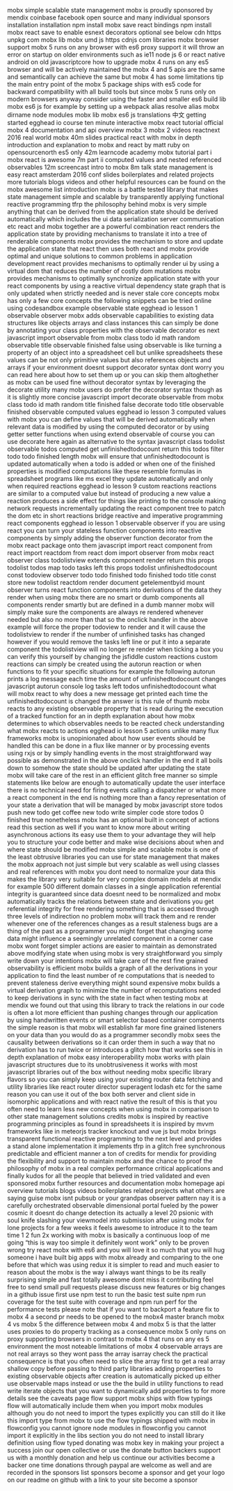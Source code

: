 mobx simple scalable state management mobx is proudly sponsored by mendix coinbase facebook open source and many individual sponsors installation installation npm install mobx save react bindings npm install mobx react save to enable esnext decorators optional see below cdn https unpkg com mobx lib mobx umd js https cdnjs com libraries mobx browser support mobx 5 runs on any browser with es6 proxy support it will throw an error on startup on older environments such as ie11 node js 6 or react native android on old javascriptcore how to upgrade mobx 4 runs on any es5 browser and will be actively maintained the mobx 4 and 5 apis are the same and semantically can achieve the same but mobx 4 has some limitations tip the main entry point of the mobx 5 package ships with es5 code for backward compatibility with all build tools but since mobx 5 runs only on modern browsers anyway consider using the faster and smaller es6 build lib mobx es6 js for example by setting up a webpack alias resolve alias mobx dirname node modules mobx lib mobx es6 js translations 中文 getting started egghead io course ten minute interactive mobx react tutorial official mobx 4 documentation and api overview mobx 3 mobx 2 videos reactnext 2016 real world mobx 40m slides practical react with mobx in depth introduction and explanation to mobx and react by matt ruby on opensourcenorth es5 only 42m learncode academy mobx tutorial part i mobx react is awesome 7m part ii computed values and nested referenced observables 12m screencast intro to mobx 8m talk state management is easy react amsterdam 2016 conf slides boilerplates and related projects more tutorials blogs videos and other helpful resources can be found on the mobx awesome list introduction mobx is a battle tested library that makes state management simple and scalable by transparently applying functional reactive programming tfrp the philosophy behind mobx is very simple anything that can be derived from the application state should be derived automatically which includes the ui data serialization server communication etc react and mobx together are a powerful combination react renders the application state by providing mechanisms to translate it into a tree of renderable components mobx provides the mechanism to store and update the application state that react then uses both react and mobx provide optimal and unique solutions to common problems in application development react provides mechanisms to optimally render ui by using a virtual dom that reduces the number of costly dom mutations mobx provides mechanisms to optimally synchronize application state with your react components by using a reactive virtual dependency state graph that is only updated when strictly needed and is never stale core concepts mobx has only a few core concepts the following snippets can be tried online using codesandbox example observable state egghead io lesson 1 observable observer mobx adds observable capabilities to existing data structures like objects arrays and class instances this can simply be done by annotating your class properties with the observable decorator es next javascript import observable from mobx class todo id math random observable title observable finished false using observable is like turning a property of an object into a spreadsheet cell but unlike spreadsheets these values can be not only primitive values but also references objects and arrays if your environment doesnt support decorator syntax dont worry you can read here about how to set them up or you can skip them altoghether as mobx can be used fine without decorator syntax by leveraging the decorate utility many mobx users do prefer the decorator syntax though as it is slightly more concise javascript import decorate observable from mobx class todo id math random title finished false decorate todo title observable finished observable computed values egghead io lesson 3 computed values with mobx you can define values that will be derived automatically when relevant data is modified by using the computed decorator or by using getter setter functions when using extend observable of course you can use decorate here again as alternative to the syntax javascript class todolist observable todos computed get unfinishedtodocount return this todos filter todo todo finished length mobx will ensure that unfinishedtodocount is updated automatically when a todo is added or when one of the finished properties is modified computations like these resemble formulas in spreadsheet programs like ms excel they update automatically and only when required reactions egghead io lesson 9 custom reactions reactions are similar to a computed value but instead of producing a new value a reaction produces a side effect for things like printing to the console making network requests incrementally updating the react component tree to patch the dom etc in short reactions bridge reactive and imperative programming react components egghead io lesson 1 observable observer if you are using react you can turn your stateless function components into reactive components by simply adding the observer function decorator from the mobx react package onto them javascript import react component from react import reactdom from react dom import observer from mobx react observer class todolistview extends component render return this props todolist todos map todo tasks left this props todolist unfinishedtodocount const todoview observer todo todo finished todo finished todo title const store new todolist reactdom render document getelementbyid mount observer turns react function components into derivations of the data they render when using mobx there are no smart or dumb components all components render smartly but are defined in a dumb manner mobx will simply make sure the components are always re rendered whenever needed but also no more than that so the onclick handler in the above example will force the proper todoview to render and it will cause the todolistview to render if the number of unfinished tasks has changed however if you would remove the tasks left line or put it into a separate component the todolistview will no longer re render when ticking a box you can verify this yourself by changing the jsfiddle custom reactions custom reactions can simply be created using the autorun reaction or when functions to fit your specific situations for example the following autorun prints a log message each time the amount of unfinishedtodocount changes javascript autorun console log tasks left todos unfinishedtodocount what will mobx react to why does a new message get printed each time the unfinishedtodocount is changed the answer is this rule of thumb mobx reacts to any existing observable property that is read during the execution of a tracked function for an in depth explanation about how mobx determines to which observables needs to be reacted check understanding what mobx reacts to actions egghead io lesson 5 actions unlike many flux frameworks mobx is unopinionated about how user events should be handled this can be done in a flux like manner or by processing events using rxjs or by simply handling events in the most straightforward way possible as demonstrated in the above onclick handler in the end it all boils down to somehow the state should be updated after updating the state mobx will take care of the rest in an efficient glitch free manner so simple statements like below are enough to automatically update the user interface there is no technical need for firing events calling a dispatcher or what more a react component in the end is nothing more than a fancy representation of your state a derivation that will be managed by mobx javascript store todos push new todo get coffee new todo write simpler code store todos 0 finished true nonetheless mobx has an optional built in concept of actions read this section as well if you want to know more about writing asynchronous actions its easy use them to your advantage they will help you to structure your code better and make wise decisions about when and where state should be modified mobx simple and scalable mobx is one of the least obtrusive libraries you can use for state management that makes the mobx approach not just simple but very scalable as well using classes and real references with mobx you dont need to normalize your data this makes the library very suitable for very complex domain models at mendix for example 500 different domain classes in a single application referential integrity is guaranteed since data doesnt need to be normalized and mobx automatically tracks the relations between state and derivations you get referential integrity for free rendering something that is accessed through three levels of indirection no problem mobx will track them and re render whenever one of the references changes as a result staleness bugs are a thing of the past as a programmer you might forget that changing some data might influence a seemingly unrelated component in a corner case mobx wont forget simpler actions are easier to maintain as demonstrated above modifying state when using mobx is very straightforward you simply write down your intentions mobx will take care of the rest fine grained observability is efficient mobx builds a graph of all the derivations in your application to find the least number of re computations that is needed to prevent staleness derive everything might sound expensive mobx builds a virtual derivation graph to minimize the number of recomputations needed to keep derivations in sync with the state in fact when testing mobx at mendix we found out that using this library to track the relations in our code is often a lot more efficient than pushing changes through our application by using handwritten events or smart selector based container components the simple reason is that mobx will establish far more fine grained listeners on your data than you would do as a programmer secondly mobx sees the causality between derivations so it can order them in such a way that no derivation has to run twice or introduces a glitch how that works see this in depth explanation of mobx easy interoperability mobx works with plain javascript structures due to its unobtrusiveness it works with most javascript libraries out of the box without needing mobx specific library flavors so you can simply keep using your existing router data fetching and utility libraries like react router director superagent lodash etc for the same reason you can use it out of the box both server and client side in isomorphic applications and with react native the result of this is that you often need to learn less new concepts when using mobx in comparison to other state management solutions credits mobx is inspired by reactive programming principles as found in spreadsheets it is inspired by mvvm frameworks like in meteorjs tracker knockout and vue js but mobx brings transparent functional reactive programming to the next level and provides a stand alone implementation it implements tfrp in a glitch free synchronous predictable and efficient manner a ton of credits for mendix for providing the flexibility and support to maintain mobx and the chance to proof the philosophy of mobx in a real complex performance critical applications and finally kudos for all the people that believed in tried validated and even sponsored mobx further resources and documentation mobx homepage api overview tutorials blogs videos boilerplates related projects what others are saying guise mobx isnt pubsub or your grandpas observer pattern nay it is a carefully orchestrated observable dimensional portal fueled by the power cosmic it doesnt do change detection its actually a level 20 psionic with soul knife slashing your viewmodel into submission after using mobx for lone projects for a few weeks it feels awesome to introduce it to the team time 1 2 fun 2x working with mobx is basically a continuous loop of me going “this is way too simple it definitely wont work” only to be proven wrong try react mobx with es6 and you will love it so much that you will hug someone i have built big apps with mobx already and comparing to the one before that which was using redux it is simpler to read and much easier to reason about the mobx is the way i always want things to be its really surprising simple and fast totally awesome dont miss it contributing feel free to send small pull requests please discuss new features or big changes in a github issue first use npm test to run the basic test suite npm run coverage for the test suite with coverage and npm run perf for the performance tests please note that if you want to backport a feature fix to mobx 4 a second pr needs to be opened to the mobx4 master branch mobx 4 vs mobx 5 the difference between mobx 4 and mobx 5 is that the latter uses proxies to do property tracking as a consequence mobx 5 only runs on proxy supporting browsers in contrast to mobx 4 that runs on any es 5 environment the most noteable limitations of mobx 4 observable arrays are not real arrays so they wont pass the array isarray check the practical consequence is that you often need to slice the array first to get a real array shallow copy before passing to third party libraries adding properties to existing observable objects after creation is automatically picked up either use observable maps instead or use the the build in utility functions to read write iterate objects that you want to dynamically add properties to for more details see the caveats page flow support mobx ships with flow typings flow will automatically include them when you import mobx modules although you do not need to import the types explicitly you can still do it like this import type from mobx to use the flow typings shipped with mobx in flowconfig you cannot ignore node modules in flowconfig you cannot import it explicitly in the libs section you do not need to install library definition using flow typed donating was mobx key in making your project a success join our open collective or use the donate button backers support us with a monthly donation and help us continue our activities become a backer one time donations through paypal are welcome as well and are recorded in the sponsors list sponsors become a sponsor and get your logo on our readme on github with a link to your site become a sponsor